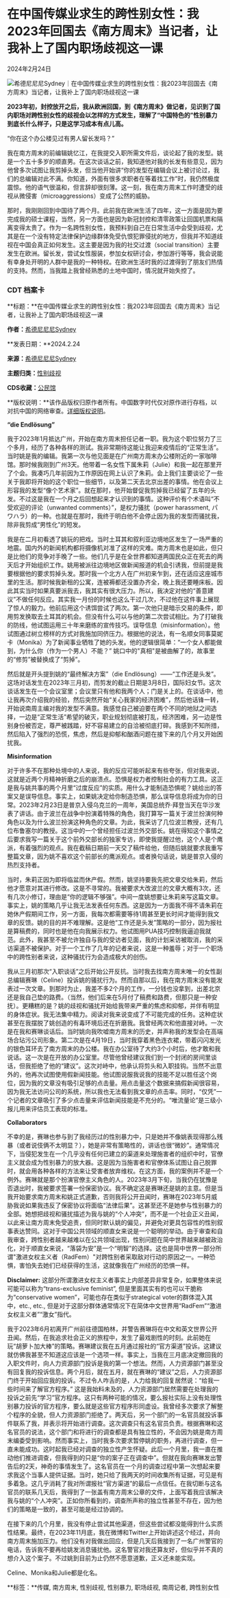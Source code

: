 # 在中国传媒业求生的跨性别女性：我2023年回国去《南方周末》当记者，让我补上了国内职场歧视这一课

2024年2月24日

![希德尼尼尼Sydney｜在中国传媒业求生的跨性别女性：我2023年回国去《南方周末》当记者，让我补上了国内职场歧视这一课](https://chinadigitaltimes.net/chinese/files/2024/02/image-1708789113333-564x300.png)

**2023年初，封控放开之后，我从欧洲回国，到《南方周末》做记者，见识到了国内职场对跨性别女性的歧视会以怎样的方式发生，理解了“中国特色的”性别暴力到底长什么样子，只是这学习成本有点儿高。**

“你在这个办公楼见过有男人留长发吗？”

我在南方周末的前编辑姚忆江，在我提交入职所需文件后，谈论起了我的发型。姚是一个五十多岁的顺直男。在这次谈话之前，我知道他对我的长发有些意见，因为他曾多次试图让我剪掉头发，但当他开始讲“你的发型在编辑会议上被讨论过，我们的总编辑对此不满。你知道，外面有很多求职者在等着找工作”时，我仍然极度震惊。他的语气很温和，但言辞却很刻薄。这一刻，我在南方周末工作时遭受的歧视从微侵害（microaggressions）变成了公然的威胁。

那时，我刚刚回到中国待了两个月。此前我在欧洲生活了四年，这一方面是因为要完成我的硕士课程，当然，另一方面也是因为新冠封控和清零政策让回国机票和隔离变得太贵了。作为一名跨性别女性，我预料到自己在日常生活中会受到歧视，尤其是在一个没有特定法律保护边缘群体免受仇恨犯罪侵扰的地方，但我并不知道歧视在中国会真正如何发生。这主要是因为我的社交过渡（social transition）主要发生在欧洲。留长发，尝试女性服装，参加女权研讨会，参加游行等等，我会说能有幸身处开明的人群中是我的一种特权。在欧洲生活时我的过渡得到了朋友们热情的支持。然而，当我踏上我曾经熟悉的土地中国时，情况就开始失控了。

### CDT 档案卡

**标题：**在中国传媒业求生的跨性别女性：我2023年回国去《南方周末》当记者，让我补上了国内职场歧视这一课 

**作者：**[希德尼尼尼Sydney](https://chinadigitaltimes.net/space/希德尼尼尼Sydney) 

**发表日期：**2024.2.24 

**来源：**[希德尼尼尼Sydney](https://web.archive.org/web/https://mp.weixin.qq.com/s/769rRtDnWM4Jn0khJcDcMw) 

**主题归类：**[性别歧视](https://chinadigitaltimes.net/space/性别歧视) 

**CDS收藏：**[公民馆](https://chinadigitaltimes.net/space/%E5%85%AC%E6%B0%91%E9%A6%86) 

**版权说明：**该作品版权归原作者所有。中国数字时代仅对原作进行存档，以对抗中国的网络审查。[详细版权说明](https://chinadigitaltimes.net/chinese/copyright)。

**“die Endlösung”**

我于2023年1月抵达广州，开始在南方周末担任记者一职。我为这个职位努力了三个多月，经历了各种各样的测试。我非常期待这能让我迎来疫情后的“正常生活”。当时姚是我的编辑。我第一次与他见面是在广州南方周末办公楼附近的一家咖啡馆。那时候我刚到广州3天。他带着一名女性下属朱莉（Julie）和我一起在那里开了个会。我凑巧几年前因为工作原因在网上认识了朱莉。会上我们主要谈论了一些关于我即将开始的这个职位一些细节，以及第二天去北京出差的事情。他在会议上形容我的发型“像个艺术家”。就在那时，他开始督促我剪掉我已经留了五年的头发。不过这是我在一个月之后回想起来才认识到的事情。这种评价有个术语叫“不受欢迎的评论（unwanted comments）”，是权力骚扰（power harassment, パワハラ）的一种。也就是在那时，我终于明白他不会停止因为我的发型而骚扰我，除非我剪成“男性化”的短发。

我是在二月初看透了姚玩的把戏。当时土耳其和叙利亚边境地区发生了一场严重的地震。国内外的新闻机构都将摄像机对准了这样的灾难。南方周末也是如此，但只是比他们的竞争对手晚了一些。他们几乎是在全世界都知道两国民众正在死去的两天后才开始组织工作。姚用被派往边境地区做新闻报道的机会引诱我，但前提是我要根据他的要求剪掉头发。那时我一个北方人在广州初来乍到，还在适应这座城市里的生活。那时候我新租的公寓，连被褥都还没置办齐全，晚上我还要睡床板。因此其实当时如果真要派我去，我其实有很大压力。所以，我决定对他的“善意建议”不做任何反应。其实我一月份的时候也这么干过几次，不过他在这件事上展现了惊人的毅力。他前后用这个诱饵尝试了两次。第一次他只是暗示交易的条件，即用剪发换取去土耳其的机会。但没有什么可以与他的第二次尝试相比。为了打破我的防线，他试图运用三十年来磨练的宣传技巧。误导信息（misinformation）。他试图通过树立榜样的方式对我施加同侪压力。根据他的说法，有一名顺女同事莫妮卡（Monika）为了新闻事业牺牲了她的头发。他的逻辑很简单：“一个女人都能做到，为什么你（作为一个男人）不能？” 姚口中的"真相"是被曲解了的，故事里的“修剪”被替换成了“剪掉”。

然后就是开头提到姚的“最终解决方案”（die Endlösung）——“工作还是头发”。这场对话发生在2023年三月初，而剪发的截止日期是3月8日，国际妇女节。这次谈话发生在一个会议室里；会议里只有他和我两个人；门是关上的。在谈话中，他让我再次介绍我的经验，然后突然开始“关心我家的经济困难”，然后他话锋一转，开始说南周主编对我的发型不满意。我感觉自己被迫要在两个不同的地狱之间选择，一边是“正常生活”希望的破灭，职业规划彻底被打乱，经济困难，另一边是性别身份被否定，尊严被践踏，好不容易建立的自洽被彻底打碎。我感到不知所措，然后陷入了强烈的恐慌，焦虑，然后是抑郁和酗酒问题在接下来的几个月又开始困扰我。

**Misinformation**

对于许多不在那种处境中的人来说，我的反应可能听起来有些夸张，但对我来说，这就是近两个月精神折磨之后的崩溃点。恐惧是权力者控制社会的有力工具。这正是我与姚共事的两个月里“过度反应”的实质。用什么才能制造恐惧呢？姚给出的答案又是误导信息。事实上，如果姚决定给你制造恐惧，那么误导信息将成为你的日常。2023年2月23日是普京入侵乌克兰的一周年，美国总统乔·拜登当天在华沙发表了讲话。由于波兰在战争中扮演着特殊的角色，我打算写一篇关于波兰扮演何种角色以及为什么波兰扮演这种角色的文章。为此，我采访了几位波兰教授，还有几位布鲁塞尔的教授。这当中的一个曾经担任过波兰外交部长。姚在得知这个事情之后要求我写一篇关于这个前外交部长的独家专访，即使我提醒过他，这个人是个鹰派，有着强烈的观点。我在截稿日期前一天交了稿件给他，但随后姚就要求我重写整篇文章，因为姚不喜欢这个前部长的鹰派观点。或者换句话说，姚是普京入侵的热烈支持者。

当时，朱莉正因为即将临盆而休产假。然而，姚坚持要我先把文章交给朱莉，然后他才愿意对其进行修改。这是不寻常的。我被要求大改波兰的文章大概有3次，还有几次小修订，理由是“你的逻辑不够强”。中间一度姚想要让朱莉来写这篇文章。事实上，姚的策略几乎让我无法发表任何东西。这是因为一方面我不得不请朱莉在她休产假期间工作，另一方面，我每次都需要等待1周甚至更长时间才能得到我文章的反馈。姚的目的并不难理解。这是他“工作还是头发”策略的一部分，因为报社是算稿费的，同时也是他在向我展示权力。他试图用PUA技巧控制我逼迫我就范。此外，我甚至不被允许独自与我的受访者见面，我的计划采访被取消，我的采访渠道不被保护。对于一个工作了几年的记者来说，这是一种羞辱；对于一个职场中的跨性别者来说，这种骚扰行为会造成极大的创伤。

我从三月初那次“入职谈话”之后开始公开反抗。当时我去找南方周末唯一的女性副总编辑赛琳（Celine）投诉姚的骚扰行为。然而自那以后，我在南方周末没有能发表过一次文章。到那时为止，我差不多2个月的工作，一分钱也没拿到，出差北京还是我自己垫的路费。（当然，他们后来在5月付了稿费和路费，但那只是一种安抚）。更糟糕的是？姚的歧视和骚扰开始给我带来严重的焦虑和抑郁，并伴有明显的身体症状。我无法集中精力。阅读对我来说变成了不可能完成的任务。这种症状甚至在我摆脱了姚创造的有毒环境后还在折磨我。我曾经两次和他直接对峙。一次是在我和赛琳谈话后。当时姚向我吹嘘南方周末的历史，并声称我的发型会在高端场合玷污公司形象。第二次是在4月19日，当时我穿着黑色连衣裙，带着闪闪发光的银色耳环去了南方周末的办公楼。我在办公室待了大约3个小时后，他才敢和我说话。这一次是在开放的办公室里。尽管他曾经建议我们到一个封闭的房间里谈话，但我拒绝了他的“建议”。这次对峙中，他承认将剪头和入职挂钩。当然不出意外的，他再次试图使用假新闻技能。他试图说服我说我的技能不足以胜任这个岗位，因为我的文章没有吸引足够的点击量。用点击量这个数据来搞假新闻很容易，因为我无法访问公司的系统，所以我也无法看到我文章的点击率。同时，“仅凭”一个记者的文章吸引了多少点击量来评估新闻技能是不充分的。“唯流量论”是三级小报儿用来评估员工表现的标准。

**Collaborators**

不幸的是，赛琳也参与到了我经历过的性别暴力中，只是她并不像姚表现得那么残暴（或者说伎俩不太明显？），她是非常有策略性的，讲话也很“微妙”。通常情况下，当侵犯发生在一个几乎没有任何已建立的渠道来处理施害者的组织中时，官僚主义就会成为性别暴力的放大器。这是因为当施害者和官僚体系试图让自己脱罪时，就会用各种各样的方法来让受害者放弃维权。在这方面，我的案例并不是一个例外。赛琳就是那个扮演官僚主义角色的人。2023年3月下旬，当我仍在犹豫是否退出时，我被要求签署一份保密协议。我不确定这是赛琳还是姚的主意。但是当我开始要求南方周末和姚正式道歉，否则我将公开丑闻时，赛琳在2023年5月威胁我说如果我违反了保密协议将面临“法律后果”。这甚至还不是她参与性别暴力的全部。她想把歧视和骚扰描述为我与姚的“个人冲突”，而不是一个社会正义丑闻，以此来让南方周末免受追责，但同时默认姚的偏见，并避免对更具包容性的性别叙事表达赞同。这对于中国公共领域的顺直女来说是一个聪明的举动。由于审查和自我审查，跨性别者越来越难以在公共领域出现，性别问题在简中世界越来越被政治化，对于顺直女来说，“落袋为安”是一个“明智”的选择。这也是简中世界一部分所谓"激进女权主义者（RadFem）"对跨性别者采取敌对行动的原因之一。一种恐惧，害怕失去她们已经获得的生活，这就像我在广州经历的恐惧一样。

**Disclaimer:** 这部分所谓激进女权主义者事实上内部差异非常复杂，如果整体来说可能可以称为“trans-exclusive feminist”, 但是里面其实有的也可以干脆称为“conservative women”，可能也存在类似于strategical voter的群体混入其中，etc., etc., 但是对于这部分群体通常情况下在简体中文世界用“RadFem”“激进女权主义者”“激女”指代。

我于2023年6月初离开广州前往德国柏林，并警告赛琳将在中文和英文世界公开丑闻。然后，在我追求社会正义的旅程中，发生了最戏剧性的时刻。此前她在玩“胡萝卜加大棒”的策略。赛琳建议我在五月通过报社的“官方渠道”投诉。这建议就仿佛我甚至不知道这应该是一个选项一样。事实上，当我在三月底决定撤回我的入职文件时，向人力资源部门投诉是我的第一个想法。然而，人力资源部门甚至没有回复我的投诉信息。两个月后，就在五月，就在赛琳的“建议”之后，人力资源部门终于开始回应我的投诉。不过令人咋舌的是，人力给我的回复居然说：“给我一些时间来了解官方程序。” 这是我始料未及的，人力资源部门居然需要在处理我的投诉之前先“学习”官方程序。这只有两种可能的情况，要么报社实际上没有处理性别暴力投诉的官方程序，要么就是这些官方程序形同虚设。我曾经多次要求了解整个程序的全貌，但人力资源部门拒绝了。两天后，另一个部门的一名官员就投诉事件联系了我，并表示将开始进行调查。这次调查只有这名官员负责。根据赛琳和这名官员的说法，这个部门和将进行的调查都是具有独立性的，不会因为姚是南方周末编委受到影响。然而事实上，当时我多次要求暂停姚的职务，再进行调查，但一直未能成功。这时起我已经对调查的独立性产生怀疑。此后一个月里，我一直在推动他们推进调查，但我得到的只是“你的案子正在调查中”。但就在我向赛琳发出警告后的2天，神奇的事情发生了。这名官员在一个月的调查过程中第一次想起来要求我这个当事人提供证据。当时，她只给了我两天的时间收集所有证据，可见是有多着急。这几乎消耗了我对所谓报社“官方渠道”的最后一点信任。在我切断与这名官员的联系几天后，我得到了一张盖有南方周末公章的文件，上面写着我应该解决我与姚的“个人冲突”。正如你所看到的，调查所声称的独立性甚至不存在，因为他们的策略是一致的，甚至可能是经过协调的。

在接下来的几个月里，我没有停止尝试其他渠道，但这些尝试都没能得到什么实质性结果。最终，在2023年11月底，我在微博和Twitter上开始讲述这个经过，并向南方周末施加压力。他们没有对我做出回应，但是几天后我接到了一名广州警官的电话，告诉我不要再给姚发消息骚扰他。这名警官对我还算友好，但似乎并不真的想介入这个案子。不过姚到目前为止仍然不愿意道歉，正义还未能实现。

Celine、Monika和Julie都是化名。

**标签：**传媒, 南方周末, 性别歧视, 性别暴力, 职场歧视, 南周记者, 跨性别女性